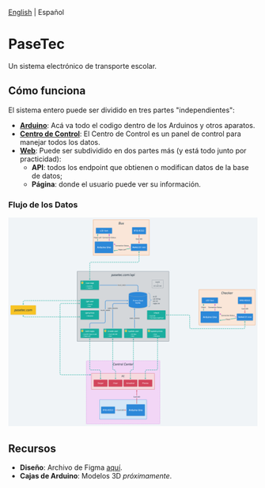 [English](README.md) | Español

# PaseTec

Un sistema electrónico de transporte escolar.

## Cómo funciona

El sistema entero puede ser dividido en tres partes "independientes":

- **[Arduino](/arduino)**: Acá va todo el codigo dentro de los Arduinos y otros aparatos.
- **[Centro de Control](/control-center)**: El Centro de Control es un panel de control para manejar todos los datos.
- **[Web](/web)**: Puede ser subdividido en dos partes más (y está todo junto por practicidad):
  - **API**: todos los endpoint que obtienen o modifican datos de la base de datos;
  - **Página**: donde el usuario puede ver su información.

### Flujo de los Datos

![Flujo](data-flow.png)

## Recursos

- **Diseño**: Archivo de Figma [aquí](https://www.figma.com/file/DkmXx82ARM2QYjc8GLEAHy/PaseTec).
- **Cajas de Arduino**: Modelos 3D _próximamente_.